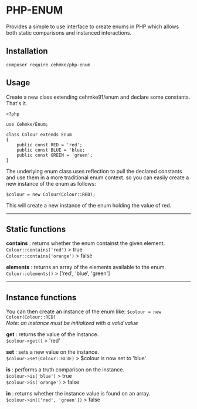 # PHP-ENUM

Provides a simple to use interface to create enums in PHP which allows both static comparisons and instanced interactions.

## Installation
    composer require cehmke/php-enum

## Usage

Create a new class extending cehmke91/enum and declare some constants.
That's it.

    <?php

    use Cehmke/Enum;

    class Colour extends Enum
    {
        public const RED = 'red';
        public const BLUE = 'blue;
        public const GREEN = 'green';
    }

The underlying enum class uses reflection to pull the declared constants and use them in a more traditional enum context. so you can easily create a new instance of the enum as follows:

    $colour = new Colour(Colour::RED);

This will create a new instance of the enum holding the value of red.

---

## Static functions

**contains** : returns whether the enum containst the given element. <br/>
`Colour::contains('red')` > true <br/>
`Colour::contains('orange')` > false <br/>

**elements** : returns an array of the elements available to the enum. </br>
`Colour::elements()` > ['red', 'blue', 'green']

---

## Instance functions

You can then create an instance of the enum like: `$colour = new Colour(Colour::RED)` <br/>
*Note: an instance must be initialized with a valid value* <br/>

**get** : returns the value of the instance. <br/>
`$colour->get()` > 'red'

**set** : sets a new value on the instance. <br/>
`$colour->set(Colour::BLUE)` > $colour is now set to 'blue'<br/>

**is** : performs a truth comparison on the instance. <br/>
`$colour->is('blue')` > true <br/>
`$colour->is('orange')` > false <br/>

**in** : returns whether the instance value is found on an array. <br/>
`$colour->in(['red', 'green'])` > false
